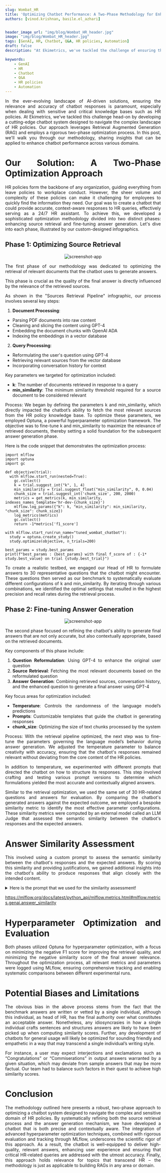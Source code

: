 ```yaml
---
slug: Wombat_HR
title: 'Optimizing Chatbot Performance: A Two-Phase Methodology for Enhanced Performance in HR Policy Responses'
authors: [vinod.krishnan, basile.el_azhari]


header_image_url: "img/blog/Wombat_HR_header.jpg"
image: "img/blog/Wombat_HR_header.jpg"
tags: [GenAI, HR, Chatbot, Q&A, HR policies, Automation]
draft: false
description: "At Ekimetrics, we've tackled the challenge of ensuring the relevance and accuracy of chatbot responses by developing a cutting-edge chatbot system designed to navigate the complex landscape of HR policies."

keywords:
    - GenAI
    - HR
    - Chatbot
    - Q&A
    - HR policies
    - Automation
---
```

<!-- import useBaseUrl from "@docusaurus/useBaseUrl";

<link rel="stylesheet" href="{useBaseUrl('katex/katex.min.css')}" />
 -->
<!--truncate-->

<div align="justify"> 


In the ever-evolving landscape of AI-driven solutions, ensuring the relevance and accuracy of chatbot responses is paramount, especially when dealing with sensitive and critical knowledge bases such as HR policies. At Ekimetrics, we've tackled this challenge head-on by developing a cutting-edge chatbot system designed to navigate the complex landscape of HR policies. Our approach leverages Retrieval Augmented Generation (RAG) and employs a rigorous two-phase optimization process. In this post, we'll walk you through our methodology, sharing insights that can be applied to enhance chatbot performance across various domains.


# Our Solution: A Two-Phase Optimization Approach

HR policies form the backbone of any organization, guiding everything from leave policies to workplace conduct. However, the sheer volume and complexity of these policies can make it challenging for employees to quickly find the information they need. Our goal was to create a chatbot that could provide accurate, context-aware responses to HR queries, effectively serving as a 24/7 HR assistant. To achieve this, we developed a sophisticated optimization methodology divided into two distinct phases: enhancing source retrieval and fine-tuning answer generation. Let's dive into each phase, illustrated by our custom-designed infographics.

</div>

## Phase 1: Optimizing Source Retrieval

<div align = "center">

  ![screenshot-app ](img/Wombat_HR/Source_Retrieval.png)
</div>


<div align="justify"> 

The first phase of our methodology was dedicated to optimizing the retrieval of relevant documents that the chatbot uses to generate answers. 

This phase is crucial as the quality of the final answer is directly influenced by the relevance of the retrieved sources.

As shown in the "Sources Retrieval Pipeline" infographic, our process involves several key steps:
1.	**Document Processing**: 
  - Parsing PDF documents into raw content
  - Cleaning and slicing the content using GPT-4
  - Embedding the document chunks with OpenAI ADA
  - Indexing the embeddings in a vector database
2.	**Query Processing**: 
  - Reformulating the user's question using GPT-4
  - Retrieving relevant sources from the vector database
  - Incorporating conversation history for context

Key parameters we targeted for optimization included:
- **k**: The number of documents retrieved in response to a query
- **min_similarity**: The minimum similarity threshold required for a source document to be considered relevant

Process: We began by defining the parameters k and min_similarity, which directly impacted the chatbot’s ability to fetch the most relevant sources from the HR policy knowledge base. To optimize these parameters, we employed Optuna, a powerful hyperparameter optimization framework. The objective was to fine-tune k and min_similarity to maximize the relevance of retrieved documents, thereby setting a solid foundation for the subsequent answer generation phase.

Here is the code snippet that demonstrates the optimization process:
</div>


```
import mlflow
import optuna
import gc

def objective(trial):
  with mlflow.start_run(nested=True):
    gc.collect()
    k = trial.suggest_int("k", 1, 4)
    min_similarity = trial.suggest_float("min_similarity", 0, 0.04)
    chunk_size = trial.suggest_int('chunk_size', 200, 2000)
    metrics = get_metrics(k, min_similarity, indexes_names_template='hr-dev-{chunk_size}')
    mlflow.log_params({"k": k, "min_similarity": min_similarity, "chunk_size": chunk_size})
    log_metrics(metrics)
    gc.collect()
    return -1*metrics['f1_score']

with mlflow.start_run(run_name="tuned_wombat_chatbot"):
  study = optuna.create_study()
  study.optimize(objective, n_trials=200)

best_params = study.best_params
print(f"best_params : {best_params} with final f_score of : {-1* study.best_value} on trial {study.best_trial}")
```

<div align="justify"> 
To create a realistic testbed, we engaged our Head of HR to formulate answers to 30 representative questions that the chatbot might encounter. These questions then served as our benchmark to systematically evaluate different configurations of k and min_similarity. By iterating through various combinations, we identified the optimal settings that resulted in the highest precision and recall rates during the retrieval process.

</div>


## Phase 2: Fine-tuning Answer Generation

<div align = "center">

  ![screenshot-app ](img/Wombat_HR/Answer_Generation.png)
</div>

<div align="justify">  

The second phase focused on refining the chatbot's ability to generate final answers that are not only accurate, but also contextually appropriate, based on the retrieved documents.

Key components of this phase include:
1.	**Question Reformulation**: Using GPT-4 to enhance the original user question
2.	**Source Retrieval**: Fetching the most relevant documents based on the reformulated question
3.	**Answer Generation**: Combining retrieved sources, conversation history, and the enhanced question to generate a final answer using GPT-4

Key focus areas for optimization included:
- **Temperature**: Controls the randomness of the language model’s predictions
- **Prompts**: Customizable templates that guide the chatbot in generating responses
- **chunk_size**: Optimizing the size of text chunks processed by the system

Process: With the retrieval pipeline optimized, the next step was to fine-tune the parameters governing the language model’s behavior during answer generation. We adjusted the temperature parameter to balance creativity with accuracy, ensuring that the chatbot's responses remained relevant without deviating from the core content of the HR policies.

In addition to temperature, we experimented with different prompts that directed the chatbot on how to structure its responses.  This step involved crafting and testing various prompt versions to determine which formulations yielded the most accurate and contextually aligned answers.

Similar to the retrieval optimization, we used the same set of 30 HR-related questions and answers for evaluation.  By comparing the chatbot's generated answers against the expected outcome, we employed a bespoke similarity metric to identify the most effective parameter configurations. These similarity metrics were computed by an external model called an LLM Judge that assessed the semantic similarity between the chatbot's responses and the expected answers.


# Answer Similarity Assessment

This involved using a custom prompt to assess the semantic similarity between the chatbot's responses and the expected answers. By scoring this similarity and providing justifications, we gained additional insights into the chatbot's ability to produce responses that align closely with the intended content.


<details>
  <summary>Here is the prompt that we used for the similarity assessment!</summary>

  **Task**:
  
  You must return the following fields in your response in two lines, one below the other:  
  score: Your numerical score for the model's answer_similarity based on the rubric  
  justification: Your reasoning about the model's answer_similarity score

  You are an impartial judge. You will be given an input that was sent to a machine learning model, and you will be given an output that the model produced. You may also be given additional information that was used by the model to generate the output.

  Your task is to determine a numerical score called answer_similarity based on the input, output, and target.
  A definition of answer_similarity and a grading rubric are provided below.
  You must use the grading rubric to determine your score. You must also justify your score.

  Examples could be included below for reference. Make sure to use them as references and to understand them before completing the task.

  Input:  
  {input}

  Output:  
  {output}

  Target:
  {target}

  **Metric definition**:
  Answer similarity is evaluated on the degree of semantic similarity of the provided output to the provided targets, which is the ground truth. Scores can be assigned based on the gradual similarity in meaning and description to the provided targets, where a higher score indicates greater alignment between the provided output and provided targets.

  **Grading rubric**:
  Answer similarity: Below are the details for different scores:
  - Score 1: The output has little to no semantic similarity to the provided targets.
  - Score 2: The output displays partial semantic similarity to the provided targets on some aspects.
  - Score 3: The output has moderate semantic similarity to the provided targets.
  - Score 4: The output aligns with the provided targets in most aspects and has substantial semantic similarity.
  - Score 5: The output closely aligns with the provided targets in all significant aspects.


  **Examples**:

  Example Input:  
  What is MLflow?

  Example Output:  
  MLflow is an open-source platform for managing machine learning workflows, including experiment tracking, model packaging, versioning, and deployment, simplifying the ML lifecycle.

  Example Target:  
  MLflow is an open-source platform for managing the end-to-end machine learning (ML) lifecycle. It was developed by Databricks, a company that specializes in big data and machine learning solutions. MLflow is designed to address the challenges that data scientists and machine learning engineers face when developing, training, and deploying machine learning models.

  Example score: 4  
  Example justification: The definition effectively explains what MLflow is, its purpose, and its developer. It could be more concise for a 5-score.

  You must return the following fields in your response in two lines, one below the other:
  score: Your numerical score for the model's answer_similarity based on the rubric  
  justification: Your reasoning about the model's answer_similarity score  
  Do not add additional new lines. Do not add any other fields.


  </details>

  https://mlflow.org/docs/latest/python_api/mlflow.metrics.html#mlflow.metrics.genai.answer_similarity

  # Hyperparameter Optimization and Evaluation

  Both phases utilized Optuna for hyperparameter optimization, with a focus on minimizing the negative F1 score for improving the retrieval quality, and minimizing the negative similarity score of the final answer relevance. Throughout the optimization process, all relevant metrics and parameters were logged using MLflow, ensuring comprehensive tracking and enabling systematic comparisons between different experimental runs.


# Potential Biases and Limitations

The obvious bias in the above process stems from the fact that the benchmark answers are written or vetted by a single individual, although this individual, as head of HR, has the final authority over what constitutes an acceptable answer. Nonetheless, any idiosyncrasies in how a single individual crafts sentences and structures answers are likely to have been picked up when computing similarity scores. Further, any development of chatbots for general usage will likely be optimized for sounding friendly and empathetic in a way that may transcend a single individual’s writing style. 

For instance, a user may expect interjections and exclamations such as “Congratulations” or “Commiserations” in output answers warranted by a given situation, which may deviate from sample answers that may be more factual. Our team had to balance such factors in their quest to achieve high similarity scores.

# Conclusion

The methodology outlined here presents a robust, two-phase approach to optimizing a chatbot system designed to navigate the complex and sensitive domain of HR policies. By systematically refining both the source retrieval process and the answer generation mechanism, we have developed a chatbot that is both precise and contextually aware. The integration of advanced hyperparameter optimization techniques, combined with rigorous evaluation and tracking through MLflow, underscores the scientific rigor of this approach. As a result, the chatbot is well-equipped to deliver high-quality, relevant answers, enhancing user experience and ensuring that critical HR-related queries are addressed with the utmost accuracy. Finally, this approach holds relevance for topics that transcend HR – the methodology is just as applicable to building RAGs in any area or domain.

</div>